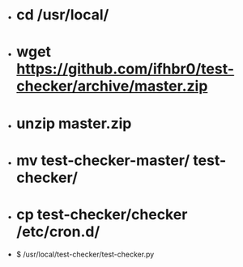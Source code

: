 - # cd /usr/local/
- # wget https://github.com/ifhbr0/test-checker/archive/master.zip
- # unzip master.zip
- # mv test-checker-master/ test-checker/
- # cp test-checker/checker /etc/cron.d/
- $ /usr/local/test-checker/test-checker.py


